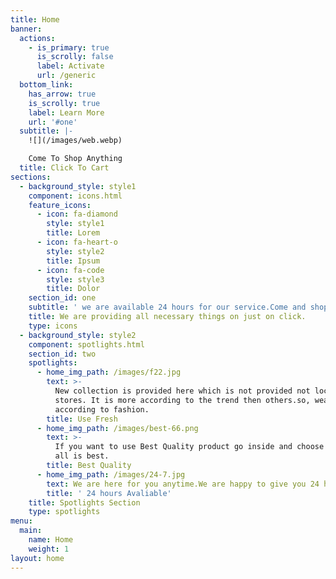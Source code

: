 ```yaml
---
title: Home
banner:
  actions:
    - is_primary: true
      is_scrolly: false
      label: Activate
      url: /generic
  bottom_link:
    has_arrow: true
    is_scrolly: true
    label: Learn More
    url: '#one'
  subtitle: |-
    ![](/images/web.webp)

    Come To Shop Anything
  title: Click To Cart
sections:
  - background_style: style1
    component: icons.html
    feature_icons:
      - icon: fa-diamond
        style: style1
        title: Lorem
      - icon: fa-heart-o
        style: style2
        title: Ipsum
      - icon: fa-code
        style: style3
        title: Dolor
    section_id: one
    subtitle: ' we are available 24 hours for our service.Come and shop with a click.'
    title: We are providing all necessary things on just on click.
    type: icons
  - background_style: style2
    component: spotlights.html
    section_id: two
    spotlights:
      - home_img_path: /images/f22.jpg
        text: >-
          New collection is provided here which is not provided not local
          stores. It is more according to the trend then others.so, wear
          according to fashion.
        title: Use Fresh
      - home_img_path: /images/best-66.png
        text: >-
          If you want to use Best Quality product go inside and choose anything
          all is best.
        title: Best Quality
      - home_img_path: /images/24-7.jpg
        text: We are here for you anytime.We are happy to give you 24 hours service.
        title: ' 24 hours Avaliable'
    title: Spotlights Section
    type: spotlights
menu:
  main:
    name: Home
    weight: 1
layout: home
---
```


